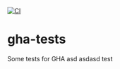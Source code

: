 [![CI](https://github.com/sasha370/gha-tests/actions/workflows/ci.yml/badge.svg)](https://github.com/sasha370/gha-tests/actions/workflows/ci.yml)

# gha-tests

Some tests for GHA 
asd
asdasd
test
